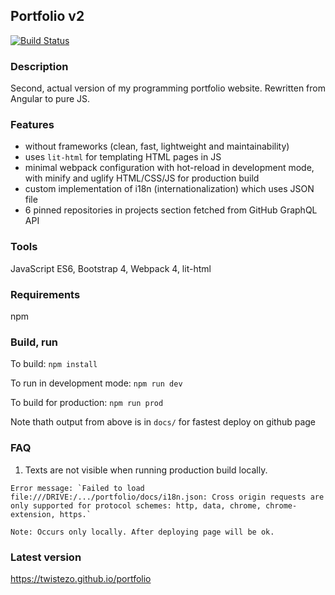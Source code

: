 ## Portfolio v2

[![Build Status](https://travis-ci.org/twistezo/portfolio.svg?branch=master)](https://travis-ci.org/twistezo/portfolio)

### Description

Second, actual version of my programming portfolio website. Rewritten from Angular to pure JS.

### Features

- without frameworks (clean, fast, lightweight and maintainability)
- uses `lit-html` for templating HTML pages in JS
- minimal webpack configuration with hot-reload in development mode, with minify and uglify HTML/CSS/JS for production build
- custom implementation of i18n (internationalization) which uses JSON file
- 6 pinned repositories in projects section fetched from GitHub GraphQL API

### Tools

JavaScript ES6, Bootstrap 4, Webpack 4, lit-html

### Requirements

npm

### Build, run

To build: `npm install`

To run in development mode: `npm run dev`

To build for production: `npm run prod`

Note thath output from above is in `docs/` for fastest deploy on github page

### FAQ

1. Texts are not visible when running production build locally.

```
Error message: `Failed to load file:///DRIVE:/.../portfolio/docs/i18n.json: Cross origin requests are only supported for protocol schemes: http, data, chrome, chrome-extension, https.`

Note: Occurs only locally. After deploying page will be ok.
```

### Latest version

https://twistezo.github.io/portfolio
